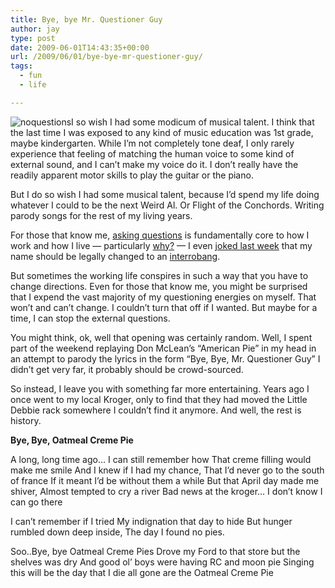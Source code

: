 ```yaml
---
title: Bye, bye Mr. Questioner Guy
author: jay
type: post
date: 2009-06-01T14:43:35+00:00
url: /2009/06/01/bye-bye-mr-questioner-guy/
tags:
  - fun
  - life

---
```

 ![noquestions][1]I so wish I had some modicum of musical talent. I think that the last time I was exposed to any kind of music education was 1st grade, maybe kindergarten. While I’m not completely tone deaf, I only rarely experience that feeling of matching the human voice to some kind of external sound, and I can’t make my voice do it. I don’t really have the readily apparent motor skills to play the guitar or the piano.

But I do so wish I had some musical talent, because I’d spend my life doing whatever I could to be the next Weird Al. Or Flight of the Conchords. Writing parody songs for the rest of my living years.

For those that know me, [asking questions][2] is fundamentally core to how I work and how I live — particularly [why?][3] — I even [joked last week][4] that my name should be legally changed to an [interrobang][5].

But sometimes the working life conspires in such a way that you have to change directions. Even for those that know me, you might be surprised that I expend the vast majority of my questioning energies on myself. That won’t and can’t change. I couldn’t turn that off if I wanted. But maybe for a time, I can stop the external questions.

You might think, ok, well that opening was certainly random. Well, I spent part of the weekend replaying Don McLean’s “American Pie” in my head in an attempt to parody the lyrics in the form “Bye, Bye, Mr. Questioner Guy” I didn’t get very far, it probably should be crowd-sourced.

So instead, I leave you with something far more entertaining. Years ago I once went to my local Kroger, only to find that they had moved the Little Debbie rack somewhere I couldn’t find it anymore. And well, the rest is history.

**Bye, Bye, Oatmeal Creme Pie**

A long, long time ago… I can still remember how
That creme filling would make me smile
And I knew if I had my chance,
That I’d never go to the south of france
If it meant I’d be without them a while
But that April day made me shiver,
Almost tempted to cry a river
Bad news at the kroger…
I don’t know I can go there

I can’t remember if I tried
My indignation that day to hide
But hunger rumbled down deep inside,
The day I found no pies.

Soo..Bye, bye Oatmeal Creme Pies
Drove my Ford to that store but the shelves was dry
And good ol’ boys were having RC and moon pie
Singing this will be the day that I die
all gone are the Oatmeal Creme Pie

 [1]: https://files.rambleon.org/images/2009/06/noquestions.png (noquestions)
 [2]: https://rambleon.org/2008/08/13/operator-can-you-help-me-place-this-call/
 [3]: https://rambleon.org/2007/12/02/why-ask-why/
 [4]: http://twitter.com/jasonadamyoung/status/1961198999
 [5]: http://en.wikipedia.org/wiki/Interrobang